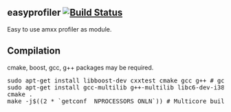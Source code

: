 ## easyprofiler [![Build Status](https://travis-ci.org/In-line/easyprofiler.svg?branch=master)](https://travis-ci.org/In-line/easyprofiler)
Easy to use amxx profiler as module.

## Compilation
cmake, boost, gcc, g++ packages may be required.
<pre>
sudo apt-get install libboost-dev cxxtest cmake gcc g++ # gcc > 4.8 required
sudo apt-get install gcc-multilib g++-multilib libc6-dev-i386 libc6-i386 # If cross compiling from 64 bit linux  
cmake .
make -j$((2 * `getconf _NPROCESSORS_ONLN`)) # Multicore build
</pre>

